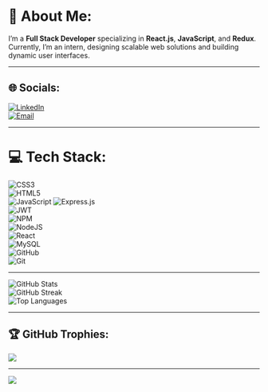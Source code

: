 # 💫 About Me:
I’m a **Full Stack Developer** specializing in **React.js**, **JavaScript**, and **Redux**. Currently, I’m an intern, designing scalable web solutions and building dynamic user interfaces.

---

## 🌐 Socials:
[![LinkedIn](https://img.shields.io/badge/LinkedIn-%230077B5.svg?logo=linkedin&logoColor=white)](https://linkedin.com/in/md-zikrullah)  
[![Email](https://img.shields.io/badge/Email-D14836?logo=gmail&logoColor=white)](mailto:mdzikrullah042004@gmail.com)  

---

# 💻 Tech Stack:
![CSS3](https://img.shields.io/badge/css3-%231572B6.svg?style=for-the-badge&logo=css3&logoColor=white)  
![HTML5](https://img.shields.io/badge/html5-%23E34F26.svg?style=for-the-badge&logo=html5&logoColor=white)  
![JavaScript](https://img.shields.io/badge/javascript-%23323330.svg?style=for-the-badge&logo=javascript&logoColor=%23F7DF1E) 
![Express.js](https://img.shields.io/badge/express.js-%23404d59.svg?style=for-the-badge&logo=express&logoColor=%2361DAFB)  
![JWT](https://img.shields.io/badge/JWT-black?style=for-the-badge&logo=JSON%20web%20tokens)  
![NPM](https://img.shields.io/badge/NPM-%23CB3837.svg?style=for-the-badge&logo=npm&logoColor=white)  
![NodeJS](https://img.shields.io/badge/node.js-6DA55F?style=for-the-badge&logo=node.js&logoColor=white)  
![React](https://img.shields.io/badge/react-%2320232a.svg?style=for-the-badge&logo=react&logoColor=%2361DAFB)  
![MySQL](https://img.shields.io/badge/mysql-4479A1.svg?style=for-the-badge&logo=mysql&logoColor=white)  
![GitHub](https://img.shields.io/badge/github-%23121011.svg?style=for-the-badge&logo=github&logoColor=white)  
![Git](https://img.shields.io/badge/git-%23F05033.svg?style=for-the-badge&logo=git&logoColor=white)

---

![GitHub Stats](https://github-readme-stats.vercel.app/api?username=MdZikrullahn&theme=dark&hide_border=false&include_all_commits=true&count_private=false)  
![GitHub Streak](https://github-readme-streak-stats.herokuapp.com/?user=MdZikrullah&theme=dark&hide_border=false)  
![Top Languages](https://github-readme-stats.vercel.app/api/top-langs/?username=MdZikrullah&theme=dark&hide_border=false&include_all_commits=true&count_private=false&layout=compact)

---

## 🏆 GitHub Trophies:
![](https://github-profile-trophy.vercel.app/?username=MdZikrullah&theme=radical&no-frame=true&no-bg=false&margin-w=4)

---

[![](https://visitcount.itsvg.in/api?id=MdZikrullah&icon=0&color=0)](https://visitcount.itsvg.in)

<!-- Proudly created with GPRM ( https://gprm.itsvg.in ) -->
